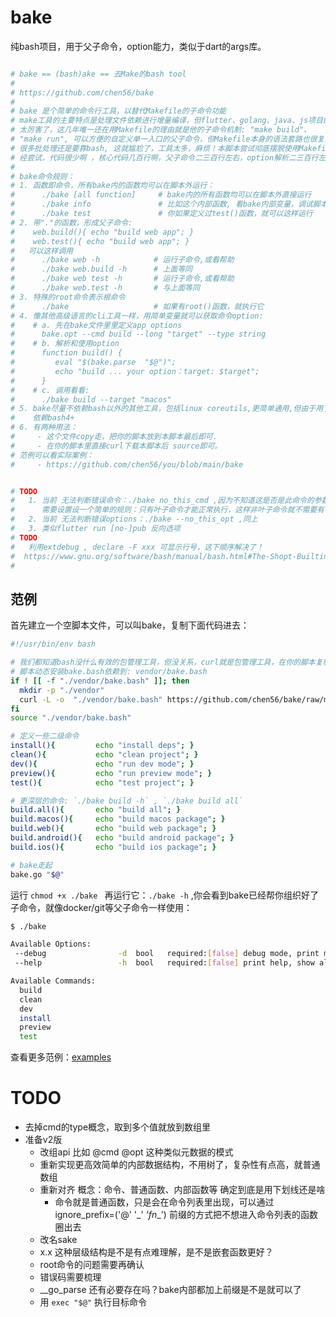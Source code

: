 # bake

纯bash项目，用于父子命令，option能力，类似于dart的args库。

```bash

# bake == (bash)ake == 去Make的bash tool
#
# https://github.com/chen56/bake
#
# bake 是个简单的命令行工具，以替代Makefile的子命令功能
# make工具的主要特点是处理文件依赖进行增量编译，但flutter、golang、java、js项目的build工具
# 太厉害了，这几年唯一还在用Makefile的理由就是他的子命令机制: "make build"、
# "make run", 可以方便的自定义单一入口的父子命令，但Makefile本身的语法套路也很复杂，
# 很多批处理还是要靠bash, 这就尴尬了，工具太多，麻烦！本脚本尝试彻底摆脱使用Makefile。
# 经尝试，代码很少啊 ，核心代码几百行啊，父子命令二三百行左右，option解析二三百行左右，功能足够了：
#
# bake命令规则：
# 1. 函数即命令，所有bake内的函数均可以在脚本外运行：
#      ./bake [all function]     # bake内的所有函数均可以在脚本外直接运行
#      ./bake info               # 比如这个内部函数, 看bake内部变量，调试脚本用
#      ./bake test               # 你如果定义过test()函数，就可以这样运行
# 2. 带"."的函数，形成父子命令:
#    web.build(){ echo "build web app"; }
#    web.test(){ echo "build web app"; }
#   可以这样调用
#      ./bake web -h            # 运行子命令,或看帮助
#      ./bake web.build -h      # 上面等同
#      ./bake web test -h       # 运行子命令,或看帮助
#      ./bake web.test -h       # 与上面等同
# 3. 特殊的root命令表示根命令
#      ./bake                   # 如果有root()函数，就执行它
# 4. 像其他高级语言的cli工具一样，用简单变量就可以获取命令option:
#    # a. 先在bake文件里里定义app options
#      bake.opt --cmd build --long "target" --type string
#    # b. 解析和使用option
#      function build() {
#         eval "$(bake.parse  "$@")";
#         echo "build ... your option：target: $target";
#      }
#    # c. 调用看看:
#      ./bake build --target "macos"
# 5. bake尽量不依赖bash以外的其他工具，包括linux coreutils,更简单通用,但由于用了关联数组等
#    依赖bash4+
# 6. 有两种用法：
#     - 这个文件copy走，把你的脚本放到本脚本最后即可.
#     - 在你的脚本里直接curl下载本脚本后 source即可。
# 范例可以看实际案例：
#     - https://github.com/chen56/you/blob/main/bake


# TODO
#   1. 当前 无法判断错误命令：./bake no_this_cmd ,因为不知道这是否是此命令的参数，
#      需要设置设一个简单的规则：只有叶子命令才能正常执行，这样非叶子命令就不需要有参数
#   2. 当前 无法判断错误options：./bake --no_this_opt ,同上
#   3. 类似flutter run [no-]pub 反向选项
# TODO
#   利用extdebug , declare -F xxx 可显示行号，这下顺序解决了！
#  https://www.gnu.org/software/bash/manual/bash.html#The-Shopt-Builtin
#


```

## 范例

首先建立一个空脚本文件，可以叫bake，复制下面代码进去：

```bash
#!/usr/bin/env bash

# 我们都知道bash没什么有效的包管理工具，但没关系，curl就是包管理工具，在你的脚本复制下面模版
# 脚本动态安装bake.bash依赖到: vendor/bake.bash
if ! [[ -f "./vendor/bake.bash" ]]; then
  mkdir -p "./vendor"
  curl -L -o  "./vendor/bake.bash" https://github.com/chen56/bake/raw/main/bake.bash ;
fi
source "./vendor/bake.bash"

# 定义一些二级命令
install(){         echo "install deps"; }
clean(){           echo "clean project"; }
dev(){             echo "run dev mode"; }
preview(){         echo "run preview mode"; }
test(){            echo "test project"; }

# 更深层的命令: `./bake build -h` , `./bake build all`
build.all(){       echo "build all"; }
build.macos(){     echo "build macos package"; }
build.web(){       echo "build web package"; }
build.android(){   echo "build android package"; }
build.ios(){       echo "build ios package"; }

# bake走起
bake.go "$@"
```

运行 `chmod +x ./bake ` 再运行它：`./bake -h` ,你会看到bake已经帮你组织好了子命令，就像docker/git等父子命令一样使用：

```bash
$ ./bake

Available Options:
 --debug                -d  bool   required:[false] debug mode, print more internal info
 --help                 -h  bool   required:[false] print help, show all commands

Available Commands:
  build
  clean
  dev
  install
  preview
  test
```

查看更多范例：[examples](./examples)

# TODO

- 去掉cmd的type概念，取到多个值就放到数组里
- 准备v2版
  - 改组api 比如 @cmd @opt 这种类似元数据的模式
  - 重新实现更高效简单的内部数据结构，不用树了，复杂性有点高，就普通数组
  - 重新对齐 概念：命令、普通函数、内部函数等 确定到底是用下划线还是啥
    - 命令就是普通函数，只是会在命令列表里出现，可以通过 ignore_prefix=('@' '_' _'fn__') 前缀的方式把不想进入命令列表的函数圈出去
  - 改名sake
  - x.x 这种层级结构是不是有点难理解，是不是嵌套函数更好？
  - root命令的问题需要再确认
  - 错误码需要梳理
  - __go_parse 还有必要存在吗？bake内部都加上前缀是不是就可以了
  - 用 `exec "$@"` 执行目标命令
